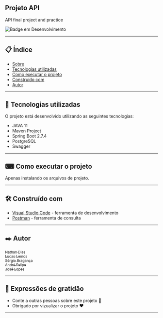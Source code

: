 ## Projeto API

API final project and practice

![Badge em Desenvolvimento](https://img.shields.io/static/v1?label=STATUS&message=EM%20PROGRESSO&color=GREEN&style=for-the-badge)

---

## 📋 Índice

- [Sobre](#API-Sobre)
- [Tecnologias utilizadas](#-tecnologias-utilizadas)
- [Como executar o projeto](#-como-executar-o-projeto)
- [Construído com](#%EF%B8%8F-construído-com)
- [Autor](#%EF%B8%8F-autores)

---

## 🚀 Tecnologias utilizadas

O projeto está desenvolvido utilizando as seguintes tecnologias:

- JAVA 11
- Maven Project
- Spring Boot 2.7.4
- PostgreSQL
- Swagger

---

## ⌨ Como executar o projeto

Apenas instalando os arquivos de projeto.

---

## 🛠️ Construído com

- [Visual Studio Code](https://code.visualstudio.com/) - ferramenta de desenvolvimento
- [Postman](https://www.postman.com) - ferramenta de consulta

---

## ✒️ Autor

[<sub>Nathan Dias</sub>](https://github.com/nathanfdias)
</br>
[<sub>Lucas Lemos</sub>](https://github.com/00Lemos)
</br>
[<sub>Sérgio Bragança</sub>](https://github.com/sergiobraganca)
</br>
[<sub>André Felipe</sub>](https://github.com/Andre-Toigo)
</br>
[<sub>José Lopes</sub>](https://github.com/zehlopes)

---

## 🎁 Expressões de gratidão

- Conte a outras pessoas sobre este projeto 📢
- Obrigado por vizualizar o projeto ❤️

---
